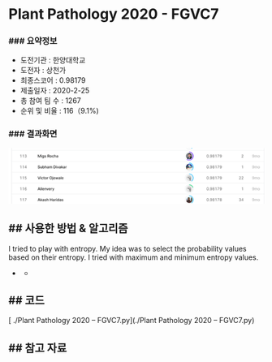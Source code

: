 # Plant Pathology 2020 - FGVC7

### ### 요약정보

- 도전기관 : 한양대학교
- 도전자 : 상천가
- 최종스코어 : 0.98179
- 제출일자 : 2020-2-25
- 총 참여 팀 수 : 1267
- 순위 및 비율 : 116（9.1%)

### ### 결과화면

![leaderboard](./img/leaderboard.png)

## ## 사용한 방법 & 알고리즘

I tried to play with entropy. My idea was to select the probability values based on their entropy. I tried with maximum and minimum entropy values.



- - 

## ## 코드

[ ./Plant Pathology 2020 – FGVC7.py](./Plant Pathology 2020 – FGVC7.py)

## ## 참고 자료

